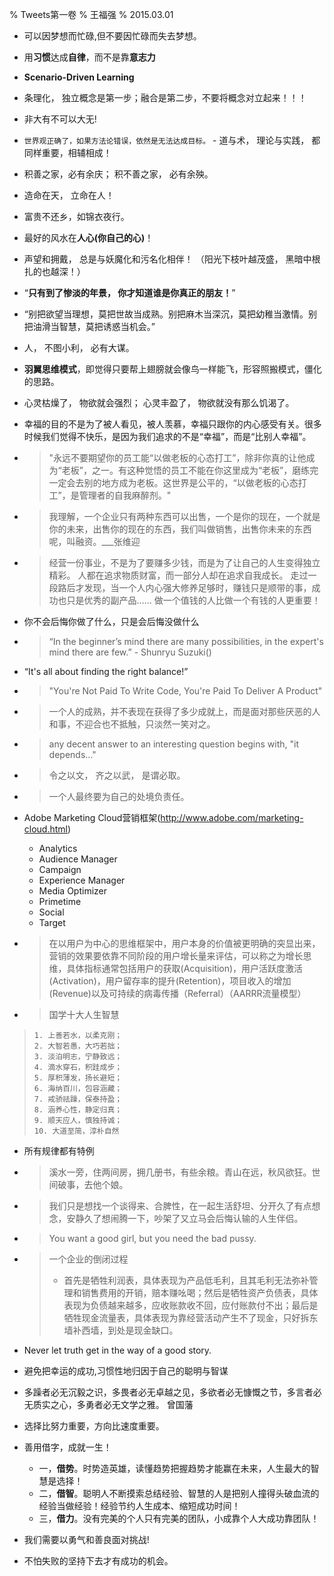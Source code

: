 % Tweets第一卷
% 王福强
% 2015.03.01


* 可以因梦想而忙碌,但不要因忙碌而失去梦想。

* 用**习惯**达成**自律**，而不是靠**意志力**

* **Scenario-Driven Learning**

* 条理化， 独立概念是第一步；融合是第二步，不要将概念对立起来！！！

* 非大有不可以大无!

* `世界观正确了，如果方法论错误，依然是无法达成目标。`  - 道与术， 理论与实践， 都同样重要，相辅相成！


* 积善之家，必有余庆； 积不善之家， 必有余殃。

* 造命在天， 立命在人！

* 富贵不还乡，如锦衣夜行。

* 最好的风水在**人心(你自己的心)**！

* 声望和拥戴， 总是与妖魔化和污名化相伴！ （阳光下枝叶越茂盛， 黑暗中根扎的也越深！）

* “**只有到了惨淡的年景， 你才知道谁是你真正的朋友！**”

* “别把欲望当理想，莫把世故当成熟。别把麻木当深沉，莫把幼稚当激情。别把油滑当智慧，莫把诱惑当机会。”

* 人， 不图小利， 必有大谋。

* **羽翼思维模式**，即觉得只要帮上翅膀就会像鸟一样能飞，形容照搬模式，僵化的思路。

* 心灵枯燥了， 物欲就会强烈； 心灵丰盈了， 物欲就没有那么饥渴了。

* 幸福的目的不是为了被人看见，被人羡慕，幸福只跟你的内心感受有关。很多时候我们觉得不快乐，是因为我们追求的不是“幸福”，而是“比别人幸福”。

* > "永远不要期望你的员工能“以做老板的心态打工”，除非你真的让他成为“老板”，之一。有这种觉悟的员工不能在你这里成为“老板”，磨练完一定会去别的地方成为老板。这世界是公平的，“以做老板的心态打工”，是管理者的自我麻醉剂。" 

* > 我理解，一个企业只有两种东西可以出售，一个是你的现在，一个就是你的未来，出售你的现在的东西，我们叫做销售，出售你未来的东西呢，叫融资。___张维迎

* > 经营一份事业，不是为了要赚多少钱，而是为了让自己的人生变得独立精彩。 人都在追求物质财富，而一部分人却在追求自我成长。 走过一段路后才发现，当一个人内心强大修养足够时，赚钱只是顺带的事，成功也只是优秀的副产品…… 做一个值钱的人比做一个有钱的人更重要！

* 你不会后悔你做了什么，只是会后悔没做什么

* > “In the beginner’s mind there are many possibilities, in the expert's mind there are few.”  - Shunryu Suzuki()

* “It's all about finding the right balance!”

* > "You're Not Paid To Write Code, You're Paid To Deliver A Product"

* > 一个人的成熟，并不表现在获得了多少成就上，而是面对那些厌恶的人和事，不迎合也不抵触，只淡然一笑对之。

* > any decent answer to an interesting question begins with, "it depends..."

* > 令之以文， 齐之以武， 是谓必取。

* > 一个人最终要为自己的处境负责任。

* Adobe Marketing Cloud营销框架(http://www.adobe.com/marketing-cloud.html)
    - Analytics
    - Audience Manager
    - Campaign
    - Experience Manager
    - Media Optimizer
    - Primetime
    - Social
    - Target

* > 在以用户为中心的思维框架中，用户本身的价值被更明确的突显出来，营销的效果要依靠不同阶段的用户增长量来评估，可以称之为增长思维，具体指标通常包括用户的获取(Acquisition)，用户活跃度激活(Activation)，用户留存率的提升(Retention)，项目收入的增加(Revenue)以及可持续的病毒传播（Referral）（AARRR流量模型）

* > 国学十大人生智慧
> 
>     1. 上善若水，以柔克刚；
>     2. 大智若愚，大巧若拙；
>     3. 淡泊明志，宁静致远；
>     4. 滴水穿石，积跬成步；
>     5. 厚积薄发，扬长避短；
>     6. 海纳百川，包容涵藏；
>     7. 戒骄祛躁，保泰持盈；
>     8. 涵养心性，静定归真；
>     9. 顺天应人，慎独持诚；
>     10. 大道至简，淳朴自然

* 所有规律都有特例

* > 溪水一旁，住两间房，拥几册书，有些余粮。青山在远，秋风欲狂。世间破事，去他个娘。

* > 我们只是想找一个谈得来、合脾性，在一起生活舒坦、分开久了有点想念，安静久了想闹腾一下，吵架了又立马会后悔认输的人生伴侣。

* > You want a good girl, but you need the bad pussy.

* > 一个企业的倒闭过程
  >
  > - 首先是牺牲利润表，具体表现为产品低毛利，且其毛利无法弥补管理和销售费用的开销，赔本赚吆喝；然后是牺牲资产负债表，具体表现为负债越来越多，应收账款收不回，应付账款付不出；最后是牺牲现金流量表，具体表现为靠经营活动产生不了现金，只好拆东墙补西墙，到处是现金缺口。

* Never let truth get in the way of a good story.

* 避免把幸运的成功,习惯性地归因于自己的聪明与智谋
* 多躁者必无沉毅之识，多畏者必无卓越之见，多欲者必无慷慨之节，多言者必无质实之心，多勇者必无文学之雅。 曾国藩
* 选择比努力重要，方向比速度重要。

* 善用借字，成就一生！
    - 一，**借势**。时势造英雄，读懂趋势把握趋势才能赢在未来，人生最大的智慧是选择！
    - 二，**借智**。聪明人不断摸索总结经验、智慧的人是把别人撞得头破血流的经验当做经验！经验节约人生成本、缩短成功时间！
    - 三，**借力**。没有完美的个人只有完美的团队，小成靠个人大成功靠团队！

* 我们需要以勇气和善良面对挑战!

* 不怕失败的坚持下去才有成功的机会。








